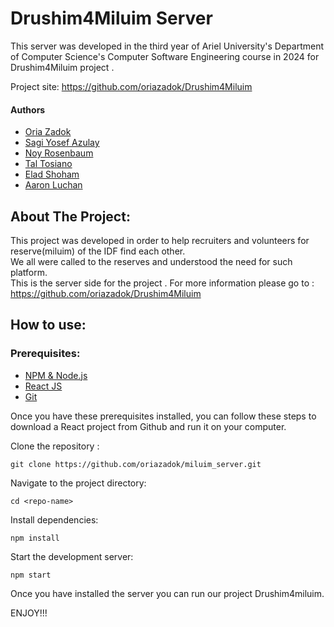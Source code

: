 # Drushim4Miluim Server

This server was developed in the third year of Ariel University's Department of Computer Science's Computer Software Engineering course in 2024
for Drushim4Miluim project .

Project site: https://github.com/oriazadok/Drushim4Miluim

#### Authors

- [Oria Zadok](https://www.github.com/oriazadok)  
- [Sagi Yosef Azulay](https://www.github.com/sagir567)
- [Noy Rosenbaum](https://www.github.com/noyrosenbaum)
- [Tal Tosiano](https://www.github.com/taltosiano)
- [Elad Shoham](https://www.github.com/elad361)
- [Aaron Luchan](https://www.github.com/aronl096)


## About The Project: 

This project was developed in order to help recruiters and volunteers for reserve(miluim) of the IDF find each other.  
We all were called to the reserves and understood the need for such platform.  
This is the server side for the project .
For more information please go to : https://github.com/oriazadok/Drushim4Miluim

## How to use:

### Prerequisites:
 - [NPM & Node.js](https://www.geeksforgeeks.org/node-js-npm-node-package-manager/)
 - [React JS](https://www.geeksforgeeks.org/react-tutorial/)
 - [Git](https://www.geeksforgeeks.org/introduction-to-github/)

 Once you have these prerequisites installed, you can follow these steps to download a React project from Github and run it on your computer.

 Clone the repository :
 ```
 git clone https://github.com/oriazadok/miluim_server.git
 ```
 Navigate to the project directory: 
 ```
 cd <repo-name>
 ```
 Install dependencies:
 ```
 npm install
 ```
 Start the development server:
  ```
 npm start
 ```
 Once you have installed the server you can run our project Drushim4miluim.

 ENJOY!!!

